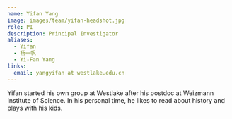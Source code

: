 ```yaml
---
name: Yifan Yang
image: images/team/yifan-headshot.jpg
role: PI
description: Principal Investigator
aliases:
  - Yifan
  - 杨一帆
  - Yi-Fan Yang
links:
  email: yangyifan at westlake.edu.cn
---
```


Yifan started his own group at Westlake after his postdoc at Weizmann Institute of Science. In his personal time, he likes to read about history and plays with his kids.